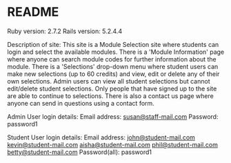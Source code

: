 # README

 Ruby version: 2.7.2
 Rails version: 5.2.4.4
 
Description of site: This site is a Module Selection site where students can login and select the available modules. There is a 'Module Information' page where anyone can    search module codes for further information about the module. There is a 'Selections' drop-down menu where student users can make new selections (up to 60 credits) and view, edit or delete any of their own selections. Admin users can view all student selections but cannot edit/delete student selections. Only people that have signed up to the site are able to continue to selections. There is also a contact us page where anyone can send in questions using a contact form.
 
 Admin User login details: 
        Email address: susan@staff-mail.com
        Password:      password1

Student User login details:
        Email address: john@student-mail.com
                       kevin@student-mail.com
                       aisha@student-mail.com
                       phil@student-mail.com
                       betty@student-mail.com
        Password(all): password1


